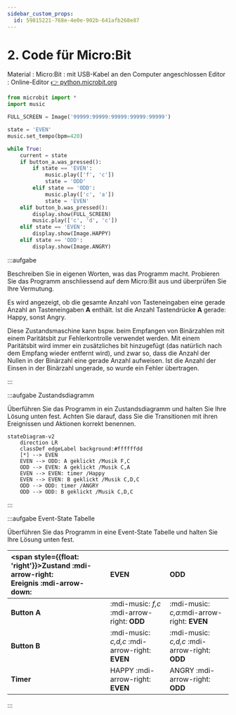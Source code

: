 ```yaml
---
sidebar_custom_props:
  id: 59815221-768e-4e0e-902b-641afb268e87
---
```

# 2. Code für Micro:Bit

Material
: Micro:Bit
: mit USB-Kabel an den Computer angeschlossen
Editor
: Online-Editor [👉 python.microbit.org](https://python.microbit.org/)

```py
from microbit import *
import music

FULL_SCREEN = Image('99999:99999:99999:99999:99999')

state = 'EVEN'
music.set_tempo(bpm=420)

while True:
    current = state
    if button_a.was_pressed():
        if state == 'EVEN':
            music.play(['f', 'c'])
            state = 'ODD'
        elif state == 'ODD':
            music.play(['c', 'a'])
            state = 'EVEN'
    elif button_b.was_pressed():
        display.show(FULL_SCREEN)
        music.play(['c', 'd', 'c'])
    elif state == 'EVEN':
        display.show(Image.HAPPY)
    elif state == 'ODD':
        display.show(Image.ANGRY)
```

:::aufgabe
<Answer type="state" webKey="6a5de7d0-90cf-406a-a269-c3413e24c95c" />

Beschreiben Sie in eigenen Worten, was das Programm macht. Probieren Sie das Programm anschliessend auf dem Micro:Bit aus und überprüfen Sie Ihre Vermutung.

<Answer type="text" webKey="36b195ab-12da-4fb0-8b9d-50152f3995ae" />

<Solution webKey="6bf8ab78-782a-4b23-973a-7815c626e946">

Es wird angezeigt, ob die gesamte Anzahl von Tasteneingaben eine gerade Anzahl an Tasteneingaben __A__ enthält. Ist die Anzahl Tastendrücke __A__ gerade: Happy, sonst Angry.

Diese Zustandsmaschine kann bspw. beim Empfangen von Binärzahlen mit einem Paritätsbit zur Fehlerkontrolle verwendet werden. Mit einem Paritätsbit wird immer ein zusätzliches bit hinzugefügt (das natürlich nach dem Empfang wieder entfernt wird), und zwar so, dass die Anzahl der Nullen in der Binärzahl eine gerade Anzahl aufweisen. Ist die Anzahl der Einsen in der Binärzahl ungerade, so wurde ein Fehler übertragen.

</Solution>
:::

:::aufgabe Zustandsdiagramm
<Answer type="state" webKey="bdd1d61d-46f9-441b-97a5-0ed78f21231c" />

Überführen Sie das Programm in ein Zustandsdiagramm und halten Sie Ihre Lösung unten fest. Achten Sie darauf, dass Sie die Transitionen mit ihren Ereignissen und Aktionen korrekt benennen.

<Answer type="text" webKey="39ec39f2-671d-4d55-9ced-8d07f0a8e674" />
<Solution webKey="6bf8ab78-782a-4b23-973a-7815c626e946">

```mermaid
stateDiagram-v2 
    direction LR
    classDef edgeLabel background:#ffffffdd
    [*] --> EVEN
    EVEN --> ODD: A geklickt /Musik F,C
    ODD --> EVEN: A geklickt /Musik C,A
    EVEN --> EVEN: timer /Happy
    EVEN --> EVEN: B geklickt /Musik C,D,C
    ODD --> ODD: timer /ANGRY
    ODD --> ODD: B geklickt /Musik C,D,C
```

</Solution>
:::

:::aufgabe Event-State Tabelle
<Answer type="state" webKey="49cefe33-f72e-41af-b838-2e890083573c" />

Überführen Sie das Programm in eine Event-State Tabelle und halten Sie Ihre Lösung unten fest.

<Answer type="text" webKey="ac030e31-1af2-4ee7-a29e-8559f0159834" />
<Solution webKey="6bf8ab78-782a-4b23-973a-7815c626e946">


| <span style={{float: 'right'}}>Zustand :mdi-arrow-right:</span><br />Ereignis :mdi-arrow-down: | EVEN | ODD |
|:-----------------------------------------------------------------------------------------------|:-----|:----|
| **Button A**                                                                                   | :mdi-music: *f,c* :mdi-arrow-right: __ODD__     | :mdi-music: *c,a*:mdi-arrow-right: __EVEN__    |
| **Button B**                                                                                   | :mdi-music: *c,d,c* :mdi-arrow-right: __EVEN__     | :mdi-music: *c,d,c* :mdi-arrow-right: __ODD__    |
| **Timer**                                                                                      | HAPPY :mdi-arrow-right: __EVEN__     | ANGRY :mdi-arrow-right: __ODD__    |

</Solution>
:::
